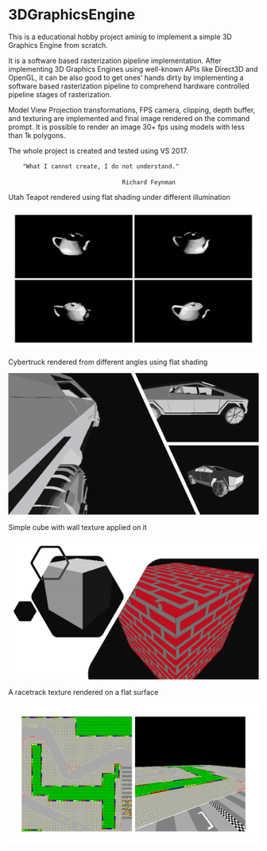 # 3DGraphicsEngine
This is a educational hobby project aminig to implement a simple 3D Graphics Engine from scratch.

It is a software based rasterization pipeline implementation. After implementing
3D Graphics Engines using well-known APIs like Direct3D and OpenGL, it can be also
good to get ones' hands dirty by implementing a software based rasterization pipeline
to comprehend hardware controlled pipeline stages of rasterization.

Model View Projection transformations, FPS camera, clipping, depth buffer, and texturing are implemented
and final image rendered on the command prompt. It is possible to render an image 30+ fps using models
with less than 1k polygons.  

The whole project is created and tested using VS 2017.


        "What I cannot create, I do not understand."
                                
                                    Richard Feynman

Utah Teapot rendered using flat shading under different illumination

![Utah Teapot](PPGEngine/PPGEngine/screnshots/Teapot.png?raw=true "Utah Teapot rendered using flat shading under different illumination")

Cybertruck rendered from different angles using flat shading

![Cybertruck](PPGEngine/PPGEngine/screnshots/Cybertruck.png?raw=true "Cybertruck rendered from different angles using flat shading")

Simple cube with wall texture applied on it

![Texture](PPGEngine/PPGEngine/screnshots/Texture.png?raw=true "Simple cube with wall texture applied on it")

A racetrack texture rendered on a flat surface

![Racetrack](PPGEngine/PPGEngine/screnshots/Racetrack.png?raw=true "A racetrack texture rendered on a flat surface")
